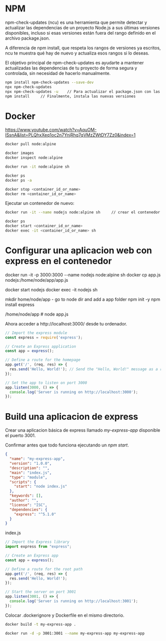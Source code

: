 # NPM
npm-check-updates (ncu) es una herramienta que permite detectar y actualizar las dependencias de un proyecto Node.js a sus últimas versiones disponibles, incluso si esas versiones están fuera del rango definido en el archivo package.json.

A diferencia de npm install, que respeta los rangos de versiones ya escritos, ncu te muestra qué hay de nuevo y actualiza esos rangos si lo deseas.

El objetivo principal de npm-check-updates es ayudarte a mantener actualizadas las dependencias de tu proyecto de forma segura y controlada, sin necesidad de hacerlo manualmente.

```bash
npm install npm-check-updates --save-dev
npx npm-check-updates
npx npm-check-updates -u    // Para actualizar el package.json con las versiones más recientes
npm install     // Finalmente, instala las nuevas versiones
```




# Docker

https://www.youtube.com/watch?v=AquOM-ISsnA&list=PLQhxXeq1oc2n7YnjRhq7qVMzZWtDY7Zz0&index=1


```bash
docker pull node:alpine

docker images
docker inspect node:alpine

docker run -it node:alpine sh

docker ps
docker ps -a

docker stop <container_id_or_name>
docker rm <container_id_or_name>

```

Ejecutar un contenedor de nuevo:
```bash
docker run -it --name nodejs node:alpine sh     // crear el contenedor con un nombre

docker ps
docker start <container_id_or_name>
docker exec -it <container_id_or_name> sh

```



# Configurar una aplicacion web con express en el contenedor


docker run -it -p 3000:3000 --name nodejs node:alpine sh
docker cp app.js nodejs:/home/node/app/app.js

docker start nodejs
docker exec -it nodejs sh


mkdir home/node/app - go to node dir and add a app folder
npm init -y
npm install express

/home/node/app # node app.js

Ahora acceder a  http://localhost:3000/ desde tu ordenador.


```js
// Import the express module
const express = require('express');

// Create an Express application
const app = express();

// Define a route for the homepage
app.get('/', (req, res) => {
  res.send('Hello, World!'); // Send the "Hello, World!" message as a response
});

// Set the app to listen on port 3000
app.listen(3000, () => {
  console.log('Server is running on http://localhost:3000');
});
```






# Build una aplicacion de express

Crear una aplicacion básica de express llamado *my-express-app* disponible el puerto 3001.

Confirmar antes que todo funciona ejecutando un *npm start*.
```json
{
  "name": "my-express-app",
  "version": "1.0.0",
  "description": "",
  "main": "index.js",
  "type": "module",
  "scripts": {
    "start": "node index.js"  
  },
  "keywords": [],
  "author": "",
  "license": "ISC",
  "dependencies": {
    "express": "^5.1.0"
  }
}

```

index.js
```js
// Import the Express library
import express from "express";

// Create an Express app
const app = express();

// Define a route for the root path
app.get('/', (req, res) => {
  res.send('Hello, World!');
});

// Start the server on port 3001
app.listen(3001, () => {
  console.log('Server is running on http://localhost:3001');
});

```

Colocar .dockerignore y Dockerfile en el mismo directorio.

```bash
docker build -t my-express-app .

docker run -d -p 3001:3001 --name my-express-app my-express-app
```
